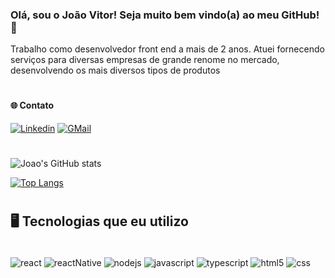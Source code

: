 ### Olá, sou o João Vitor! Seja muito bem vindo(a) ao meu GitHub! 🤖

Trabalho como desenvolvedor front end a
mais de 2 anos. Atuei fornecendo serviços
para diversas empresas de grande renome no
mercado, desenvolvendo os mais diversos tipos de produtos 

#
#### 🌐 Contato

[![Linkedin](https://img.shields.io/badge/LinkedIn-0077B5?style=for-the-badge&logo=linkedin&logoColor=white)](https://www.linkedin.com/in/jo%C3%A3o-vitor-silva-barbosa-82604b214/)
[![GMail](https://img.shields.io/badge/Gmail-D14836?style=for-the-badge&logo=gmail&logoColor=white)](mailto:joaosilvabarbosa04@gmail.com)

#
![Joao's GitHub stats](https://github-readme-stats.vercel.app/api?username=JayV-a11&show_icons=true&theme=tokyonight)

[![Top Langs](https://github-readme-stats.vercel.app/api/top-langs/?username=JayV-a11&layout=compact)](https://github.com/anuraghazra/github-readme-stats)
#
## 🖥️ Tecnologias que eu utilizo

<div style="display: inline_block"><br/>
    <img align="center" alt="react" src="https://img.shields.io/badge/React-20232A?style=for-the-badge&logo=react&logoColor=61DAFB" />
    <img align="center" alt="reactNative" src="https://img.shields.io/badge/React_Native-20232A?style=for-the-badge&logo=react&logoColor=61DAFB" />
    <img align="center" alt="nodejs" src="https://img.shields.io/badge/Node.js-43853D?style=for-the-badge&logo=node.js&logoColor=white" />
    <img align="center" alt="javascript" src="https://img.shields.io/badge/JavaScript-F7DF1E?style=for-the-badge&logo=javascript&logoColor=black" />
        <img align="center" alt="typescript" src="https://img.shields.io/badge/TypeScript-007ACC?style=for-the-badge&logo=typescript&logoColor=white" />
    <img align="center" alt="html5" src="https://img.shields.io/badge/HTML5-E34F26?style=for-the-badge&logo=html5&logoColor=white" />
    <img align="center" alt="css" src="https://img.shields.io/badge/CSS-239120?&style=for-the-badge&logo=css3&logoColor=white" />
</div>

<br/> 
